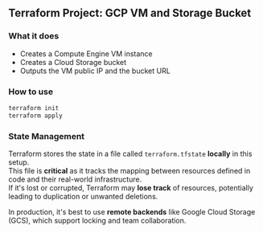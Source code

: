 
## Terraform Project: GCP VM and Storage Bucket

### What it does
- Creates a Compute Engine VM instance
- Creates a Cloud Storage bucket
- Outputs the VM public IP and the bucket URL

### How to use

```bash
terraform init
terraform apply
```

### State Management
Terraform stores the state in a file called `terraform.tfstate` **locally** in this setup.  
This file is **critical** as it tracks the mapping between resources defined in code and their real-world infrastructure.  
If it's lost or corrupted, Terraform may **lose track** of resources, potentially leading to duplication or unwanted deletions.

In production, it's best to use **remote backends** like Google Cloud Storage (GCS), which support locking and team collaboration.
